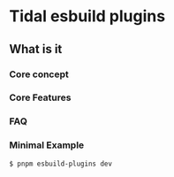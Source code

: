 # Tidal esbuild plugins


## What is it

### Core concept


### Core Features


### FAQ


### Minimal Example


```shell
$ pnpm esbuild-plugins dev
```